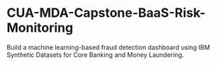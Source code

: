 # CUA-MDA-Capstone-BaaS-Risk-Monitoring
Build a machine learning-based fraud detection dashboard using IBM Synthetic Datasets for Core Banking and Money Laundering.

